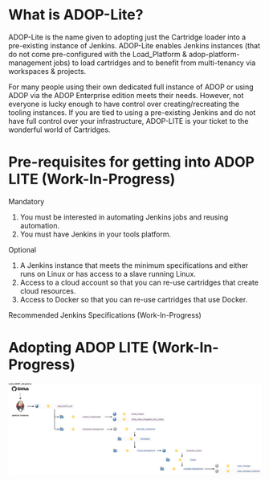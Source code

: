# What is ADOP-Lite?
ADOP-Lite is the name given to adopting just the Cartridge loader into a pre-existing instance of Jenkins. ADOP-Lite enables Jenkins instances (that do not come pre-configured with the Load_Platform & adop-platform-management jobs) to load cartridges and to benefit from multi-tenancy via workspaces & projects.

For many people using their own dedicated full instance of ADOP or using ADOP via the ADOP Enterprise edition meets their needs. However, not everyone is lucky enough to have control over creating/recreating the tooling instances. If you are tied to using a pre-existing Jenkins and do not have full control over your infrastructure, ADOP-LITE is your ticket to the wonderful world of Cartridges.

# Pre-requisites for getting into ADOP LITE (Work-In-Progress)
Mandatory
1. You must be interested in automating Jenkins jobs and reusing automation.
2. You must have Jenkins in your tools platform.
 
Optional
1. A Jenkins instance that meets the minimum specifications and either runs on Linux or has access to a slave running Linux.
2. Access to a cloud account so that you can re-use cartridges that create cloud resources.
3. Access to Docker so that you can re-use cartridges that use Docker.

Recommended Jenkins Specifications (Work-In-Progress)

# Adopting ADOP LITE (Work-In-Progress)
![HomePage](https://github.com/Nikos-K/adop-lite-platform-management/blob/master/img/ADOP_Lite_Diag_1.png)